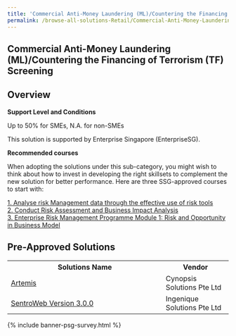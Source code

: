 ```yaml
---
title: 'Commercial Anti-Money Laundering (ML)/Countering the Financing of Terrorism (TF) Screening'
permalink: /browse-all-solutions-Retail/Commercial-Anti-Money-Laundering--ML--Countering-the-Financing-of-Terrorism--TF--Screening
---
```


## Commercial Anti-Money Laundering (ML)/Countering the Financing of Terrorism (TF) Screening
## Overview

**Support Level and Conditions**

Up to 50% for SMEs, N.A. for non-SMEs

This solution is supported by Enterprise Singapore (EnterpriseSG).

**Recommended courses**

When adopting the solutions under this sub-category, you might wish to think about how to invest in developing the right skillsets to complement the new solution for better performance. Here are three SSG-approved courses to start with:

<a href='https://sfec.enterprisejobskills.gov.sg/Course_Internet/CourseDetail.aspx?CoursesReferenceNumber=TGS-2019504277'  target='_blank' rel='noopener'>1. Analyse risk Management data through the effective use of risk tools</a><br>
<a href='https://sfec.enterprisejobskills.gov.sg/Course_Internet/CourseDetail.aspx?CoursesReferenceNumber=TGS-2015500780'  target='_blank' rel='noopener'>2. Conduct Risk Assessment and Business Impact Analysis</a><br>
<a href='https://sfec.enterprisejobskills.gov.sg/Course_Internet/CourseDetail.aspx?CoursesReferenceNumber=TGS-2020502487'  target='_blank' rel='noopener'>3. Enterprise Risk Management Programme Module 1: Risk and Opportunity in Business Model</a><br>

## Pre-Approved Solutions

<table>
<tr>
<th style='width: auto;'><b>Solutions Name</b></th>
<th style='width: 30%;'><b>Vendor</b></th>
</tr>
<tr>
<td><a href='/productivity-solutions-grant/solutionrepo/solution348' target='_blank'>Artemis</a><br></td>
<td>Cynopsis Solutions Pte Ltd</td>
</tr>
<tr>
<td><a href='/productivity-solutions-grant/solutionrepo/solution568' target='_blank'>SentroWeb Version 3.0.0</a><br></td>
<td>Ingenique Solutions Pte Ltd</td>
</tr>
</table>

{% include banner-psg-survey.html %}
